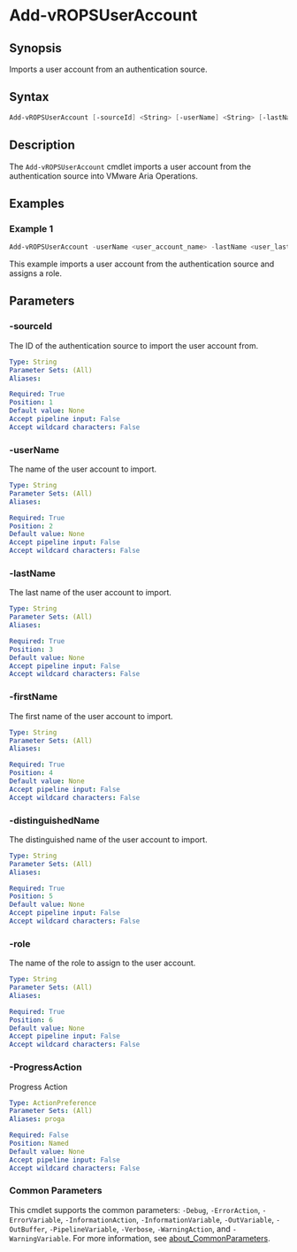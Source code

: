 # Add-vROPSUserAccount

## Synopsis

Imports a user account from an authentication source.

## Syntax

```powershell
Add-vROPSUserAccount [-sourceId] <String> [-userName] <String> [-lastName] <String> [-firstName] <String> s[-distinguishedName] <String> [-role] <String> [-ProgressAction <ActionPreference>] [<CommonParameters>]
```

## Description

The `Add-vROPSUserAccount` cmdlet imports a user account from the authentication source into VMware Aria Operations.

## Examples

### Example 1

```powershell
Add-vROPSUserAccount -userName <user_account_name> -lastName <user_last_name> -firstName <user_first_name> -distinguishedName <user_distinguishedName> -role <role_name>
```

This example imports a user account from the authentication source and assigns a role.

## Parameters

### -sourceId

The ID of the authentication source to import the user account from.

```yaml
Type: String
Parameter Sets: (All)
Aliases:

Required: True
Position: 1
Default value: None
Accept pipeline input: False
Accept wildcard characters: False
```

### -userName

The name of the user account to import.

```yaml
Type: String
Parameter Sets: (All)
Aliases:

Required: True
Position: 2
Default value: None
Accept pipeline input: False
Accept wildcard characters: False
```

### -lastName

The last name of the user account to import.

```yaml
Type: String
Parameter Sets: (All)
Aliases:

Required: True
Position: 3
Default value: None
Accept pipeline input: False
Accept wildcard characters: False
```

### -firstName

The first name of the user account to import.

```yaml
Type: String
Parameter Sets: (All)
Aliases:

Required: True
Position: 4
Default value: None
Accept pipeline input: False
Accept wildcard characters: False
```

### -distinguishedName

The distinguished name of the user account to import.

```yaml
Type: String
Parameter Sets: (All)
Aliases:

Required: True
Position: 5
Default value: None
Accept pipeline input: False
Accept wildcard characters: False
```

### -role

The name of the role to assign to the user account.

```yaml
Type: String
Parameter Sets: (All)
Aliases:

Required: True
Position: 6
Default value: None
Accept pipeline input: False
Accept wildcard characters: False
```

### -ProgressAction

Progress Action

```yaml
Type: ActionPreference
Parameter Sets: (All)
Aliases: proga

Required: False
Position: Named
Default value: None
Accept pipeline input: False
Accept wildcard characters: False
```

### Common Parameters

This cmdlet supports the common parameters: `-Debug`, `-ErrorAction`, `-ErrorVariable`, `-InformationAction`, `-InformationVariable`, `-OutVariable`, `-OutBuffer`, `-PipelineVariable`, `-Verbose`, `-WarningAction`, and `-WarningVariable`. For more information, see [about_CommonParameters](http://go.microsoft.com/fwlink/?LinkID=113216).
